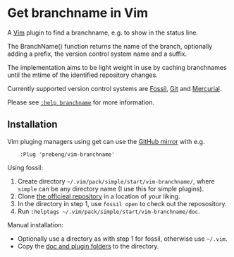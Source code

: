 # Get branchname in Vim

A [Vim][vim] plugin to find a branchname, e.g. to show in the status line.

The BranchName() function returns the name of the branch, optionally adding
a prefix, the version control system name and a suffix.

The implementation aims to be light weight in use by caching branchnames
until the mtime of the identified repository changes.

Currently supported version control systems are [Fossil][fossil], [Git][git]
and [Mercurial][mercurial].

Please see [`:help branchname`][help] for more information.

## Installation

Vim pluging managers using get can use the [GitHub mirror][github] with e.g.

```
    :Plug 'prebeng/vim-branchname'
```

Using fossil:

1. Create directory `~/.vim/pack/simple/start/vim-branchname/`, where `simple`
   can be any directory name (I use this for simple plugins).
2. Clone [the officieal repository][repourl] in a location of your liking.
3. In the directory in step 1, use `fossil open` to check out the reposository.
3. Run `:helptags ~/.vim/pack/simple/start/vim-branchname/doc`.

Manual installation:

- Optionally use a directory as with step 1 for fossil, otherwise use `~/.vim`.
- Copy the [doc and plugin folders][dirs] to the directory.

[dirs]: https://fossil.guldberg.org/vim-branchname/dir?ci=tip&type=tree
[fossil]: https://fossil-scm.org/
[git]: https://git-scm.com/
[help]: https://fossil.guldberg.org/vim-branchname/doc/trunk/doc/branchname.txt
[github]: https://github.com/prebeng/vim-branchname.git
[mercurial]: https://www.mercurial-scm.org/
[repourl]: https://fossil.guldberg.org/vim-branchname/
[vim]: https://vim.org/
